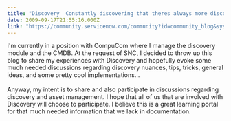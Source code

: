 ```yaml
---
title: "Discovery  Constantly discovering that theres always more discovering with this tool"
date: 2009-09-17T21:55:16.000Z
link: "https://community.servicenow.com/community?id=community_blog&sys_id=c73d2ee5dbd0dbc01dcaf3231f96192f"
---
```

<p>I'm currently in a position with CompuCom where I manage the discovery module and the CMDB. At the request of SNC, I decided to throw up this blog to share my experiences with Discovery and hopefully evoke some much needed discussions regarding discovery nuances, tips, tricks, general ideas, and some pretty cool implementations...<br /><br />Anyway, my intent is to share and also participate in discussions regarding discovery and asset management. I hope that all of us that are involved with Discovery will choose to participate. I believe this is a great learning portal for that much needed information that we lack in documentation.</p>